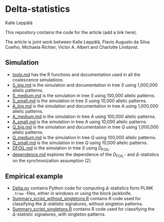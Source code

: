 Delta-statistics
================
Kalle Leppälä

This repository contains the code for the article (add a link here).

The article is joint work between Kalle Leppälä, Flavio Augusto da Silva
Coelho, Michaela Richter, Victor A. Albert and Charlotte Lindqvist.

## Simulation

- [tools.md](tools.md) has the R functions and documentation used in all
  the coalescence simulations.
- [S_big.md](S_big.md) is the simulation and documentation in tree $S$
  using 1,000,000 allelic patterns.
- [S_medium.md](S_medium.md) is the simulation in tree $S$ using 100,000
  allelic patterns.
- [S_small.md](S_small.md) is the simulation in tree $S$ using 10,000
  allelic patterns.
- [A_big.md](A_big.md) is the simulation and documentation in tree $A$
  using 1,000,000 allelic patterns.
- [A_medium.md](A_medium.md) is the simulation in tree $A$ using 100,000
  allelic patterns.
- [A_small.md](A_small.md) is the simulation in tree $A$ using 10,000
  allelic patterns.
- [Q_big.md](S_big.md) is the simulation and documentation in tree $Q$
  using 1,000,000 allelic patterns.
- [Q_medium.md](S_medium.md) is the simulation in tree $Q$ using 100,000
  allelic patterns.
- [Q_small.md](S_small.md) is the simulation in tree $Q$ using 10,000
  allelic patterns.
- [DFOIL.md](DFOIL.md) is the simulation in tree $S$ using
  $D_\text{FOIL}$.
- [dependence.md](dependence.md) explores the dependence of the
  $D_\text{FOIL}$- and $\Delta$-statistics on the synchronization
  assumption (2).

## Empirical example

- [Delta.py](Delta.py) contains Python code for computing
  $\Delta$-statistics form PLINK `.traw` -files, either in windows or
  using the block jackknife.
- [Summary_script_without_singletons.R](Summary_script_without_singletons.R)
  contains R code used for classifying the $\Delta$-statistic
  signatures, without singleton patterns.
- [Summary_script_singletons.R](Summary_script_singletons.R) contains R
  code used for classifying the $\Delta$-statistic signatures, with
  singleton patterns.
